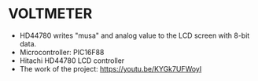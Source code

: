 # VOLTMETER

- HD44780 writes "musa" and analog value to the LCD screen with 8-bit data.
- Microcontroller: PIC16F88
- Hitachi HD44780 LCD controller
- The work of the project: https://youtu.be/KYGk7UFWoyI
